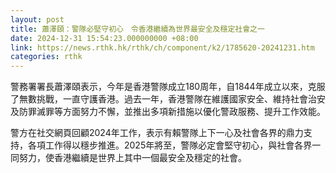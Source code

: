 ```yaml
---
layout: post
title: 蕭澤頤：警隊必堅守初心　令香港繼續為世界最安全及穩定社會之一
date: 2024-12-31 15:54:23.000000000 +08:00
link: https://news.rthk.hk/rthk/ch/component/k2/1785620-20241231.htm
categories: rthk
---
```


警務署署長蕭澤頤表示，今年是香港警隊成立180周年，自1844年成立以來，克服了無數挑戰，一直守護香港。過去一年，香港警隊在維護國家安全、維持社會治安及防罪滅罪等方面努力不懈，並推出多項新措施以優化警政服務、提升工作效能。

警方在社交網頁回顧2024年工作，表示有賴警隊上下一心及社會各界的鼎力支持，各項工作得以穩步推進。2025年將至，警隊必定會堅守初心，與社會各界一同努力，使香港繼續是世界上其中一個最安全及穩定的社會。
